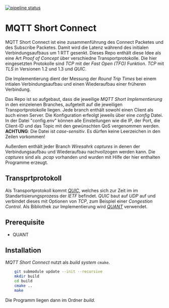 [![pipeline status](https://git.uniberg.com/tim.fehr/mqtt-short-connect/badges/MQTT_Short_Connect_QUANT/pipeline.svg)](https://git.uniberg.com/tim.fehr/mqtt-short-connect/commits/MQTT_Short_Connect_QUANT)

# MQTT Short Connect
MQTT Short Connect ist eine zusammenführung des Connect Packetes und des Subscribe Packetes. Damit wird die Latenz während des initialen Verbindungsaufbaus um 1 RTT gesenkt. Dieses Repo enthält diese Idee als eine Art *Proof of Concept* über verschiedne Transportprotokolle. Die hier eingesetzten Protokolle sind *TCP* mit der *Fast Open (TFO)* Funktion. *TCP* mit *TLS* in Versionen 1.2 und 1.3 und *QUIC*.

Die Implementierung dient der Messung der *Round Trip Times* bei einem intialen Verbindungsaufbau und einen Wiederaufbau einer früheren Verbindung.

Das Repo ist so aufgebaut, dass die jeweilige *MQTT Short Implementierung* in den einzelenen Branches, aufgeteilt auf die jeweiligen Transportprotokolle liegen. Jede branch enthält sowohl einen Client als auch einen Server. Die Konfiguration erfeolgt jeweils über eine *config* Datei. In der Datei "config.env" können alle Einstellungen wie die IP, der Port, die Client-ID und das Topic mit den gewünschten QoS vergenommen werden. **ACHTUNG**: Die Datei ist _case-sensitiv_. Es dürfen keine Leerzeichen in den Zeilen vorkommen!


Außerdem enthält jeder Branch *Wiresahrk captures* in denen der Verbindungsaufbau und Wiederaufbau nachvollzogen werden kann. Die *captures* sind als *.pcap* vorhanden und wurden mit Hilfe der hier enthalten Programme erzeugt.

## Transprtprotokoll
Als Transportprotokoll kommt [*QUIC*](https://quicwg.org), welches sich zur Zeit im im Standartisierungsprozess der *IETF* befindet. *QUIC* baut auf *UDP* auf und verbindet dieses mit Optionen von *TCP*, zum Beispiel einer *Congestion Control*. Als Bibliothek zur Implementierung wird [*QUANT*](https://github.com/NTAP/quant) verwendet.

## Prerequisite
 - QUANT

 ## Installation
 *MQTT Short Connect* nutzt als *build system* `cmake`.
```bash
    git submodule update --init --recursive
    mkdir build
    cd build
    cmake ..
    make
```
Die Programm liegen dann im Ordner *build*.